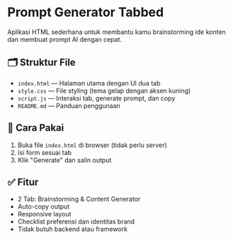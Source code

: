 # Prompt Generator Tabbed

Aplikasi HTML sederhana untuk membantu kamu brainstorming ide konten dan membuat prompt AI dengan cepat.

## 🗂 Struktur File
- `index.html` — Halaman utama dengan UI dua tab
- `style.css` — File styling (tema gelap dengan aksen kuning)
- `script.js` — Interaksi tab, generate prompt, dan copy
- `README.md` — Panduan penggunaan

## 🚀 Cara Pakai
1. Buka file `index.html` di browser (tidak perlu server)
2. Isi form sesuai tab
3. Klik "Generate" dan salin output

## ✅ Fitur
- 2 Tab: Brainstorming & Content Generator
- Auto-copy output
- Responsive layout
- Checklist preferensi dan identitas brand
- Tidak butuh backend atau framework
